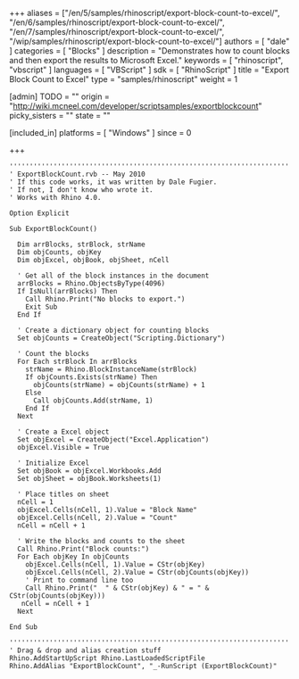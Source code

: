 +++
aliases = ["/en/5/samples/rhinoscript/export-block-count-to-excel/", "/en/6/samples/rhinoscript/export-block-count-to-excel/", "/en/7/samples/rhinoscript/export-block-count-to-excel/", "/wip/samples/rhinoscript/export-block-count-to-excel/"]
authors = [ "dale" ]
categories = [ "Blocks" ]
description = "Demonstrates how to count blocks and then export the results to Microsoft Excel."
keywords = [ "rhinoscript", "vbscript" ]
languages = [ "VBScript" ]
sdk = [ "RhinoScript" ]
title = "Export Block Count to Excel"
type = "samples/rhinoscript"
weight = 1

[admin]
TODO = ""
origin = "http://wiki.mcneel.com/developer/scriptsamples/exportblockcount"
picky_sisters = ""
state = ""

[included_in]
platforms = [ "Windows" ]
since = 0

+++

```vbnet
'''''''''''''''''''''''''''''''''''''''''''''''''''''''''''''''''''''''''''''
' ExportBlockCount.rvb -- May 2010
' If this code works, it was written by Dale Fugier.
' If not, I don't know who wrote it.
' Works with Rhino 4.0.

Option Explicit

Sub ExportBlockCount()

  Dim arrBlocks, strBlock, strName
  Dim objCounts, objKey
  Dim objExcel, objBook, objSheet, nCell

  ' Get all of the block instances in the document
  arrBlocks = Rhino.ObjectsByType(4096)
  If IsNull(arrBlocks) Then
    Call Rhino.Print("No blocks to export.")
    Exit Sub
  End If

  ' Create a dictionary object for counting blocks
  Set objCounts = CreateObject("Scripting.Dictionary")

  ' Count the blocks
  For Each strBlock In arrBlocks
    strName = Rhino.BlockInstanceName(strBlock)
    If objCounts.Exists(strName) Then
      objCounts(strName) = objCounts(strName) + 1
    Else
      Call objCounts.Add(strName, 1)
    End If
  Next

  ' Create a Excel object
  Set objExcel = CreateObject("Excel.Application")
  objExcel.Visible = True

  ' Initialize Excel
  Set objBook = objExcel.Workbooks.Add
  Set objSheet = objBook.Worksheets(1)

  ' Place titles on sheet
  nCell = 1
  objExcel.Cells(nCell, 1).Value = "Block Name"
  objExcel.Cells(nCell, 2).Value = "Count"
  nCell = nCell + 1

  ' Write the blocks and counts to the sheet
  Call Rhino.Print("Block counts:")
  For Each objKey In objCounts
    objExcel.Cells(nCell, 1).Value = CStr(objKey)
    objExcel.Cells(nCell, 2).Value = CStr(objCounts(objKey))
    ' Print to command line too
    Call Rhino.Print("  " & CStr(objKey) & " = " & CStr(objCounts(objKey)))
   nCell = nCell + 1
  Next

End Sub

'''''''''''''''''''''''''''''''''''''''''''''''''''''''''''''''''''''''''''''
' Drag & drop and alias creation stuff
Rhino.AddStartUpScript Rhino.LastLoadedScriptFile
Rhino.AddAlias "ExportBlockCount", "_-RunScript (ExportBlockCount)"
```
